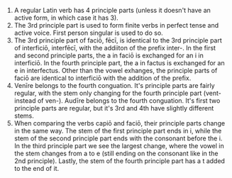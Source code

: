 1. A regular Latin verb has 4 principle parts (unless it doesn't have an active form, in which case it has 3). 
2. The 3rd principle part is used to form finite verbs in perfect tense and active voice. First person singular is used to do so. 
3. The 3rd principle part of faciō, fēcī, is identical to the 3rd principle part of interficiō, interfēcī, with the addiiton of the prefix inter-. In the first and second principle parts, the a in faciō is exchanged for an i in interficiō. In the fourth principle part, the a in factus is exchanged for an e in interfectus. Other than the vowel exhanges, the principle parts of faciō are identical to interficiō with the addition of the prefix. 
4. Venīre belongs to the fourth conguation. It's principle parts are fairly regular, with the stem only changing for the fourth principle part (vent- instead of ven-). 
Audīre belongs to the fourth conguation. It's first two principle parts are regular, but it's 3rd and 4th have slightly different stems. 
5. When comparing the verbs capiō and faciō, their principle parts change in the same way. The stem of the first principle part ends in i, while the stem of the second principle part ends with the consonant before the i. In the third principle part we see the largest change, where the vowel in the stem changes from a to e (still ending on the consonant like in the 2nd principle). Lastly, the stem of the fourth principle part has a t added to the end of it. 
